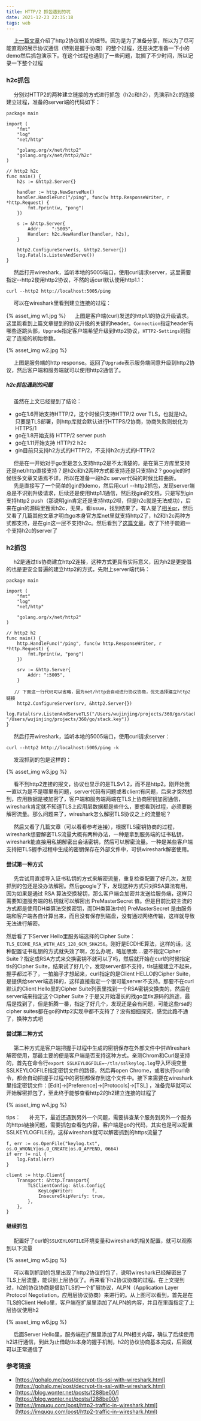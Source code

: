 ```yaml
---
title: HTTP/2 抓包遇到的坑
date: 2021-12-23 22:35:18
tags: web
---
```


&nbsp;&nbsp;&nbsp;&nbsp; [上一篇文章](https://schecterdamien.github.io/2021/07/25/http2/)介绍了http2协议相关的细节。因为是为了准备分享，所以为了尽可能直观的展示协议通信（特别是握手协商）的整个过程，还是决定准备一下小的demo然后抓包演示下。在这个过程也遇到了一些问题，耽搁了不少时间，所以记录一下整个过程

### h2c抓包 ###
&nbsp;&nbsp;&nbsp;&nbsp; 分别对HTTP2的两种建立链接的方式进行抓包（h2c和h2），先演示h2c的连接建立过程，准备的server端的代码如下：

```
package main

import (
	"fmt"
	"log"
	"net/http"

	"golang.org/x/net/http2"
	"golang.org/x/net/http2/h2c"
)

// http2 h2c
func main() {
	h2s := &http2.Server{}

	handler := http.NewServeMux()
	handler.HandleFunc("/ping", func(w http.ResponseWriter, r *http.Request) {
		fmt.Fprint(w, "pong")
	})

	s := &http.Server{
		Addr:    ":5005",
		Handler: h2c.NewHandler(handler, h2s),
	}

	http2.ConfigureServer(s, &http2.Server{})
	log.Fatal(s.ListenAndServe())
}
```

&nbsp;&nbsp;&nbsp;&nbsp; 然后打开wireshark，监听本地的5005端口，使用curl请求server，这里需要指定--http2使用http2协议，不然的话curl默认使用http1.1：

```
curl --http2 http://localhost:5005/ping
```
&nbsp;&nbsp;&nbsp;&nbsp; 可以在wireshark里看到建立连接的过程：

{% asset_img w1.jpg %} 
&nbsp;&nbsp;&nbsp;&nbsp; 上图是客户端(curl)发送的http1.1的协议升级请求。这里能看到上篇文章提到的协议升级的关键的header。`Connection`指定header有哪些逐跳头部，`Upgrade`指定客户端希望升级到http2协议，`HTTP2-Settings`则指定了连接的初始参数。

{% asset_img w2.jpg %} 

&nbsp;&nbsp;&nbsp;&nbsp; 上图是服务端的http response。返回了`Upgrade`表示服务端同意升级到http2协议，然后客户端和服务端就可以使用http2通信了。

##### h2c抓包遇到的问题 ##### 

&nbsp;&nbsp;&nbsp;&nbsp; 虽然在上文已经提到了结论：

+ go在1.6开始支持HTTP/2，这个时候只支持HTTP/2 over TLS，也就是h2。只要是TLS部署，则http库就会默认进行HTTPS/2协商，协商失败则蜕化为HTTPS/1
+ go在1.8开始支持 HTTP/2 server push
+ go在1.11开始支持 HTTP/2 h2c
+ gin目前只支持h2方式的HTTP/2，不支持h2c方式的HTTP/2

&nbsp;&nbsp;&nbsp;&nbsp; 但是在一开始对于go里是怎么支持http2是不太清楚的，是在第三方库里支持还是net/http直接支持？是h2c和h2两种方式都支持还是只支持h2？google的时候很多文章又语焉不详，所以在准备一段h2c server代码的时候比较曲折。   
&nbsp;&nbsp;&nbsp;&nbsp; 先是直接写了一个简单的gin的demo，然后用curl --http2抓包，发现server端总是不识别升级请求，后续还是使用http1.1通信，然后找gin的文档，只是写到gin支持http2 push（那说明gin肯定还是支持http2呗，但是h2c就是无法成功），后来在gin的源码里搜索h2c，无果，看issue，找到结果了，有人提了[相关pr](https://github.com/gin-gonic/gin/pull/1398)，然后又看了几篇其他文章才明白go本身官方库net里就支持http2了，h2和h2c两种方式都支持，是在gin这一层不支持h2c。然后看到了[这篇文章](https://colobu.com/2018/09/06/Go-http2-%E5%92%8C-h2c/)，改了下终于能跑一个支持h2c的server了

### h2抓包 ###
&nbsp;&nbsp;&nbsp;&nbsp; h2是通过tls协商建立http2连接，这种方式更具有实际意义，因为h2是更提倡的也是更安全普遍的建立http2的方式，先附上server端代码：

```
package main

import (
	"fmt"
	"log"
	"net/http"

	"golang.org/x/net/http2"
)

// http2 h2
func main() {
	http.HandleFunc("/ping", func(w http.ResponseWriter, r *http.Request) {
		fmt.Fprint(w, "pong")
	})

	srv := &http.Server{
		Addr: ":5005",
	}
    
   // 下面这一行代码可以省略，因为net/http会自动进行协议协商，优先选择建立http2链接
	http2.ConfigureServer(srv, &http2.Server{})
	log.Fatal(srv.ListenAndServeTLS("/Users/wujinjing/projects/360/go/stack.crt", "/Users/wujinjing/projects/360/go/stack.key"))
}
```
&nbsp;&nbsp;&nbsp;&nbsp; 然后打开wireshark，监听本地的5005端口，使用curl请求server：
```
curl --http2 http://localhost:5005/ping -k
```
&nbsp;&nbsp;&nbsp;&nbsp; 发现抓到的包是这样的：

{% asset_img w3.jpg %} 

&nbsp;&nbsp;&nbsp;&nbsp; 看不到http2连接的报文，协议也显示的是TLSv1.2，而不是http2。刚开始我一直以为是不是哪里有问题，server代码有问题或者client有问题，后来才突然想到，应用数据是被加密了，客户端和服务端两端在TLS上协商密钥加密通信，wireshark肯定就不知道TLS上应用层数据都是些什么，要想看到过程，必须要能解密流量。那么问题来了，wireshark怎么解密TLS协议之上的流量呢？

&nbsp;&nbsp;&nbsp;&nbsp; 然后又看了几篇文章（可以看看参考连接），根据TLS密钥协商的过程，wireshark想要解密TLS流量大概有两种办法，一种是拿到服务端的证书私钥，wireshark能直接用私钥解密出会话密钥，然后可以解密流量。一种是某些客户端支持把TLS握手过程中生成的密钥保存在外部文件中，可供wireshark解密使用。

#### 尝试第一种方式 ####
&nbsp;&nbsp;&nbsp;&nbsp; 先尝试用直接导入证书私钥的方式来解密流量，重复检查配置了好几次，发现抓到的包还是没办法解密。然后google了下，发现这种方式只对RSA算法有用，因为如果是通过 RSA 算法交换秘钥，那么客户端会加密并发送给服务端，这样只需要知道服务端的私钥就可以解密出 PreMasterSecret 值。但是目前比较主流的方式都是使用DH类算法交换密钥，而DH类算法中的 PreMasterSecret 是由服务端和客户端各自计算出来，而且没有保存到磁盘，没有通过网络传输，这样就导致无法进行解密。    

然后看了下Server Hello里服务端选择的Cipher Suite：`TLS_ECDHE_RSA_WITH_AES_128_GCM_SHA256`。刚好是ECDHE算法，这样的话，这种配置证书私钥的方式就失效了啊，怎么办呢，略加思索....要不指定Cipher Suite？指定成RSA方式来交换密钥不就可以了吗，然后就开始在curl的时候指定tls的Cipher Suite，结果试了好几个，发现server都不支持，tls链接建立不起来，握手都过不了，一拍脑子才想起来，curl指定的是Client HELLO的Cipher Suite，是提供给server端选择的，这样直接指定一个很可能server不支持。那要不在curl默认的Client Hello里的Cipher Suite列表里找到一个RSA密钥交换类的，然后在server端来指定这个Cipher Suite？于是又开始漫长的找go里tls源码的旅途，最后是找到了，但是折腾一番，指定了好几个，发现还是会有问题，可能这些rsa的cipher suites都在go的http2实现中都不支持了？没有细细探究，感觉此路不通了，换种方式吧

#### 尝试第二种方式 ####
&nbsp;&nbsp;&nbsp;&nbsp; 第二种方式是客户端把握手过程中生成的密钥保存在外部文件中供Wireshark解密使用，那最主要的便是客户端是否支持这种方式。亲测Chrom和Curl是支持的，首先在命令行`export SSLKEYLOGFILE=~/tls/sslkeylog.log`导入环境变量SSLKEYLOGFILE指定密钥文件的路径，然后再open Chrome，或者执行curl命令，都会自动把握手过程中的密钥都保存到这个文件中。接下来需要在wireshark里指定密钥文件：[Edit]->[Preference]->[Protocols]->[TSL] ，准备完毕就可以开始解密抓包了，至此终于能够查看http2的h2建立连接的过程了

{% asset_img w4.jpg %} 

tips：
&nbsp;&nbsp;&nbsp;&nbsp; 补充下，最近还遇到另外一个问题，需要排查某个服务到另外一个服务的https链接问题，需要抓包查看包内容，客户端是go的代码，其实也是可以配置SSLKEYLOGFILE的，这样wireshark就可以解密抓到的https流量了

```
f, err := os.OpenFile("keylog.txt", os.O_WRONLY|os.O_CREATE|os.O_APPEND, 0664)
if err != nil {
	log.Fatal(err)
}

client := http.Client{
	Transport: &http.Transport{
		TLSClientConfig: &tls.Config{
			KeyLogWriter:       f,
			InsecureSkipVerify: true,
		},
	},
}
```

#### 继续抓包 ####
&nbsp;&nbsp;&nbsp;&nbsp; 配置好了curl的`SSLKEYLOGFILE`环境变量和wireshark的相关配置，就可以观察到以下流量

{% asset_img w5.jpg %} 

&nbsp;&nbsp;&nbsp;&nbsp; 可以看到抓到的包里出现了http2协议的包了，说明wireshark已经解密出了TLS上层流量，能识别上层协议了。再来看下h2协议协商的过程。在上文提到过，h2的协议协商是借助TLS的一个扩展协议，ALPN（Application Layer Protocol Negotiation，应用层协议协商）来进行的。从上图可以看到，首先是在TLS的Client Hello里，客户端在扩展里添加了ALPN的内容，并且在里面指定了上层协议使用h2

{% asset_img w6.jpg %} 

&nbsp;&nbsp;&nbsp;&nbsp; 后面Server Hello里，服务端在扩展里添加了ALPN相关内容，确认了后续使用h2进行通信，到此为止借助tls本身的握手机制，h2的协议协商基本完成，后面就可以正常通信了



### 参考链接

+ [https://gohalo.me/post/decrypt-tls-ssl-with-wireshark.html](https://gohalo.me/post/decrypt-tls-ssl-with-wireshark.html)
+ [https://blog.wonter.net/posts/f288be00/](https://blog.wonter.net/posts/f288be00/)
+ [https://imququ.com/post/http2-traffic-in-wireshark.html](https://imququ.com/post/http2-traffic-in-wireshark.html)




